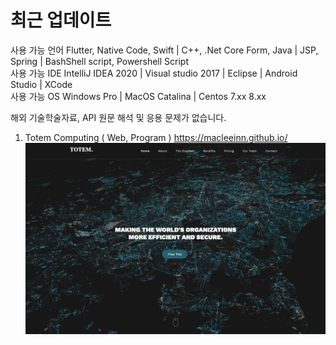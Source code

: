 # 최근 업데이트

사용 가능 언어   Flutter, Native Code, Swift | C++, .Net Core Form, Java | JSP, Spring | BashShell script, Powershell Script <br />
사용 가능 IDE   IntelliJ IDEA 2020 | Visual studio 2017 | Eclipse | Android Studio | XCode<br />
사용 가능 OS    Windows Pro | MacOS Catalina | Centos 7.xx 8.xx<br />

해외 기술학술자료, API 원문 해석 및 응용 문제가 없습니다.


1. Totem Computing ( Web, Program )
https://macleeinn.github.io/ 
![](images/image1.jpg)

